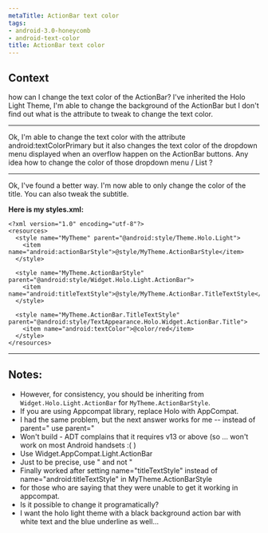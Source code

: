 ```yaml
---
metaTitle: ActionBar text color
tags:
- android-3.0-honeycomb
- android-text-color
title: ActionBar text color
---
```


## Context

how can I change the text color of the ActionBar? I've inherited the Holo Light Theme, I'm able to change the background of the ActionBar but I don't find out what is the attribute to tweak to change the text color.




---


Ok, I'm able to change the text color with the attribute android:textColorPrimary but it also changes the text color of the dropdown menu displayed when an overflow happen on the ActionBar buttons. Any idea how to change the color of those dropdown menu / List ?



---

Ok, I've found a better way. I'm now able to only change the color of the title. You can also tweak the subtitle.


**Here is my styles.xml:**



```
<?xml version="1.0" encoding="utf-8"?>
<resources>
  <style name="MyTheme" parent="@android:style/Theme.Holo.Light">
    <item name="android:actionBarStyle">@style/MyTheme.ActionBarStyle</item>
  </style>

  <style name="MyTheme.ActionBarStyle" parent="@android:style/Widget.Holo.Light.ActionBar">
    <item name="android:titleTextStyle">@style/MyTheme.ActionBar.TitleTextStyle</item>
  </style>

  <style name="MyTheme.ActionBar.TitleTextStyle" parent="@android:style/TextAppearance.Holo.Widget.ActionBar.Title">
    <item name="android:textColor">@color/red</item>
  </style>
</resources>

```


---

## Notes:

- However, for consistency, you should be inheriting from `Widget.Holo.Light.ActionBar` for `MyTheme.ActionBarStyle`.
- If you are using Appcompat library, replace Holo with AppCompat.
-  I had the same problem, but the next answer works for me -- instead of parent=" use  parent="
- Won't build - ADT complains that it requires v13 or above (so ... won't work on most Android handsets :( )
-  Use Widget.AppCompat.Light.ActionBar
- Just to be precise, use " and not "
- Finally worked after setting name="titleTextStyle" instead of name="android:titleTextStyle" in MyTheme.ActionBarStyle
- for those who are saying that they were unable to get it working in appcompat.
- Is it possible to change it programatically?
- I want the holo light theme with a black background action bar with white text and the blue underline as well...
